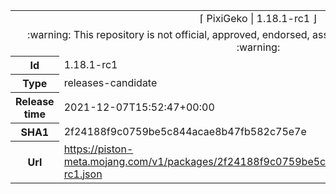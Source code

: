 <html><table>
<tr><td colspan="2" align="center"><img width="0" height="0"><br/>⌈ PixiGeko | 1.18.1-rc1 ⌋<br/><img width="0" height="0"></td></tr>
<tr><td colspan="2" align="center"><img width="0" height="0"><br/>
:warning: This repository is not official, approved, endorsed, associated or connected with Mojang :warning:
<br/><img width="0" height="0"></td></tr>
<tr><th>Id</th><td>1.18.1-rc1</td></tr>
<tr><th>Type</th><td>releases-candidate</td></tr>
<tr><th>Release time</th><td>2021-12-07T15:52:47+00:00</td></tr>
<tr><th>SHA1</th><td>2f24188f9c0759be5c844acae8b47fb582c75e7e</td></tr>
<tr><th>Url</th><td><a href="https://piston-meta.mojang.com/v1/packages/2f24188f9c0759be5c844acae8b47fb582c75e7e/1.18.1-rc1.json">https://piston-meta.mojang.com/v1/packages/2f24188f9c0759be5c844acae8b47fb582c75e7e/1.18.1-rc1.json</a></td></tr>